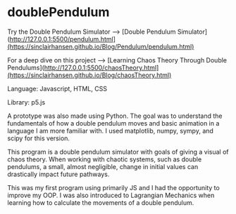 # doublePendulum
Try the Double Pendulum Simulator --> [Double Pendulum Simulator](http://127.0.0.1:5500/pendulum.html](https://sinclairhansen.github.io/Blog/Pendulum/pendulum.html)

For a deep dive on this project --> [Learning Chaos Theory Through Double Pendulums](http://127.0.0.1:5500/chaosTheory.html](https://sinclairhansen.github.io/Blog/chaosTheory.html)


Language: Javascript, HTML, CSS

Library: p5.js

A prototype was also made using Python. The goal was to understand the fundamentals of how a double pendulum moves and basic animation in a language I am more familiar with.
I used matplotlib, numpy, sympy, and scipy for this version. 

This program is a double pendulum simulator with goals of giving a visual of chaos theory. When working with chaotic systems, such as double pendulums,
a small, almost negligible, change in initial values can drastically impact future pathways.

This was my first program using primarily JS and I had the opportunity to improve my OOP. I was also introduced to Lagrangian Mechanics when learning
how to calculate the movements of a double pendulum. 
